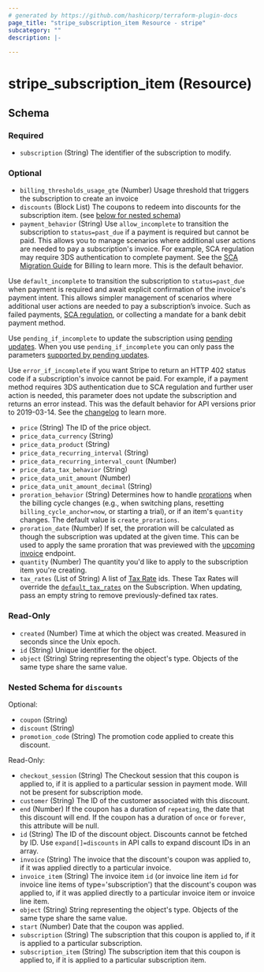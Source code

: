 ```yaml
---
# generated by https://github.com/hashicorp/terraform-plugin-docs
page_title: "stripe_subscription_item Resource - stripe"
subcategory: ""
description: |-
  
---
```


# stripe_subscription_item (Resource)





<!-- schema generated by tfplugindocs -->
## Schema

### Required

- `subscription` (String) The identifier of the subscription to modify.

### Optional

- `billing_thresholds_usage_gte` (Number) Usage threshold that triggers the subscription to create an invoice
- `discounts` (Block List) The coupons to redeem into discounts for the subscription item. (see [below for nested schema](#nestedblock--discounts))
- `payment_behavior` (String) Use `allow_incomplete` to transition the subscription to `status=past_due` if a payment is required but cannot be paid. This allows you to manage scenarios where additional user actions are needed to pay a subscription's invoice. For example, SCA regulation may require 3DS authentication to complete payment. See the [SCA Migration Guide](https://stripe.com/docs/billing/migration/strong-customer-authentication) for Billing to learn more. This is the default behavior.

Use `default_incomplete` to transition the subscription to `status=past_due` when payment is required and await explicit confirmation of the invoice's payment intent. This allows simpler management of scenarios where additional user actions are needed to pay a subscription’s invoice. Such as failed payments, [SCA regulation](https://stripe.com/docs/billing/migration/strong-customer-authentication), or collecting a mandate for a bank debit payment method.

Use `pending_if_incomplete` to update the subscription using [pending updates](https://stripe.com/docs/billing/subscriptions/pending-updates). When you use `pending_if_incomplete` you can only pass the parameters [supported by pending updates](https://stripe.com/docs/billing/pending-updates-reference#supported-attributes).

Use `error_if_incomplete` if you want Stripe to return an HTTP 402 status code if a subscription's invoice cannot be paid. For example, if a payment method requires 3DS authentication due to SCA regulation and further user action is needed, this parameter does not update the subscription and returns an error instead. This was the default behavior for API versions prior to 2019-03-14. See the [changelog](https://stripe.com/docs/upgrades#2019-03-14) to learn more.
- `price` (String) The ID of the price object.
- `price_data_currency` (String)
- `price_data_product` (String)
- `price_data_recurring_interval` (String)
- `price_data_recurring_interval_count` (Number)
- `price_data_tax_behavior` (String)
- `price_data_unit_amount` (Number)
- `price_data_unit_amount_decimal` (String)
- `proration_behavior` (String) Determines how to handle [prorations](https://stripe.com/docs/billing/subscriptions/prorations) when the billing cycle changes (e.g., when switching plans, resetting `billing_cycle_anchor=now`, or starting a trial), or if an item's `quantity` changes. The default value is `create_prorations`.
- `proration_date` (Number) If set, the proration will be calculated as though the subscription was updated at the given time. This can be used to apply the same proration that was previewed with the [upcoming invoice](https://stripe.com/docs/api#retrieve_customer_invoice) endpoint.
- `quantity` (Number) The quantity you'd like to apply to the subscription item you're creating.
- `tax_rates` (List of String) A list of [Tax Rate](https://stripe.com/docs/api/tax_rates) ids. These Tax Rates will override the [`default_tax_rates`](https://stripe.com/docs/api/subscriptions/create#create_subscription-default_tax_rates) on the Subscription. When updating, pass an empty string to remove previously-defined tax rates.

### Read-Only

- `created` (Number) Time at which the object was created. Measured in seconds since the Unix epoch.
- `id` (String) Unique identifier for the object.
- `object` (String) String representing the object's type. Objects of the same type share the same value.

<a id="nestedblock--discounts"></a>
### Nested Schema for `discounts`

Optional:

- `coupon` (String)
- `discount` (String)
- `promotion_code` (String) The promotion code applied to create this discount.

Read-Only:

- `checkout_session` (String) The Checkout session that this coupon is applied to, if it is applied to a particular session in payment mode. Will not be present for subscription mode.
- `customer` (String) The ID of the customer associated with this discount.
- `end` (Number) If the coupon has a duration of `repeating`, the date that this discount will end. If the coupon has a duration of `once` or `forever`, this attribute will be null.
- `id` (String) The ID of the discount object. Discounts cannot be fetched by ID. Use `expand[]=discounts` in API calls to expand discount IDs in an array.
- `invoice` (String) The invoice that the discount's coupon was applied to, if it was applied directly to a particular invoice.
- `invoice_item` (String) The invoice item `id` (or invoice line item `id` for invoice line items of type='subscription') that the discount's coupon was applied to, if it was applied directly to a particular invoice item or invoice line item.
- `object` (String) String representing the object's type. Objects of the same type share the same value.
- `start` (Number) Date that the coupon was applied.
- `subscription` (String) The subscription that this coupon is applied to, if it is applied to a particular subscription.
- `subscription_item` (String) The subscription item that this coupon is applied to, if it is applied to a particular subscription item.


